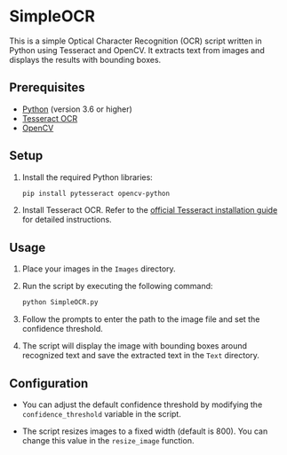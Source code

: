 # SimpleOCR

This is a simple Optical Character Recognition (OCR) script written in Python using Tesseract and OpenCV. It extracts text from images and displays the results with bounding boxes.

## Prerequisites

- [Python](https://www.python.org/) (version 3.6 or higher)
- [Tesseract OCR](https://github.com/tesseract-ocr/tesseract)
- [OpenCV](https://opencv.org/)

## Setup

1. Install the required Python libraries:

    ```bash
    pip install pytesseract opencv-python
    ```

2. Install Tesseract OCR. Refer to the [official Tesseract installation guide](https://github.com/tesseract-ocr/tesseract) for detailed instructions.

## Usage

1. Place your images in the `Images` directory.

2. Run the script by executing the following command:

    ```bash
    python SimpleOCR.py
    ```

3. Follow the prompts to enter the path to the image file and set the confidence threshold.

4. The script will display the image with bounding boxes around recognized text and save the extracted text in the `Text` directory.

## Configuration

- You can adjust the default confidence threshold by modifying the `confidence_threshold` variable in the script.

- The script resizes images to a fixed width (default is 800). You can change this value in the `resize_image` function.

